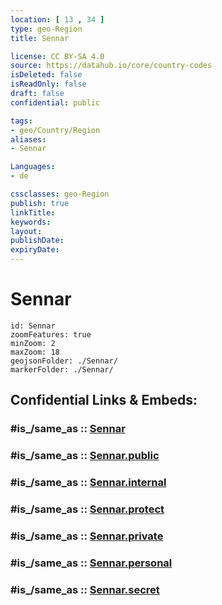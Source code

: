 ```yaml
---
location: [ 13 , 34 ] 
type: geo-Region
title: Sennar

license: CC BY-SA 4.0
source: https://datahub.io/core/country-codes
isDeleted: false
isReadOnly: false
draft: false
confidential: public

tags:
- geo/Country/Region
aliases:
- Sennar

Languages:
- de

cssclasses: geo-Region
publish: true
linkTitle: 
keywords: 
layout: 
publishDate: 
expiryDate: 
---
```


# Sennar

```leaflet
id: Sennar
zoomFeatures: true 
minZoom: 2 
maxZoom: 18
geojsonFolder: ./Sennar/
markerFolder: ./Sennar/
```


## Confidential Links & Embeds: 

### #is_/same_as :: [Sennar](/_Standards/Earth/Continent/Africa/Africa~East/Sudan~North/States~Sudan~North/Sennar.md) 

### #is_/same_as :: [Sennar.public](/_public/Earth/Continent/Africa/Africa~East/Sudan~North/States~Sudan~North/Sennar.public.md) 

### #is_/same_as :: [Sennar.internal](/_internal/Earth/Continent/Africa/Africa~East/Sudan~North/States~Sudan~North/Sennar.internal.md) 

### #is_/same_as :: [Sennar.protect](/_protect/Earth/Continent/Africa/Africa~East/Sudan~North/States~Sudan~North/Sennar.protect.md) 

### #is_/same_as :: [Sennar.private](/_private/Earth/Continent/Africa/Africa~East/Sudan~North/States~Sudan~North/Sennar.private.md) 

### #is_/same_as :: [Sennar.personal](/_personal/Earth/Continent/Africa/Africa~East/Sudan~North/States~Sudan~North/Sennar.personal.md) 

### #is_/same_as :: [Sennar.secret](/_secret/Earth/Continent/Africa/Africa~East/Sudan~North/States~Sudan~North/Sennar.secret.md)

